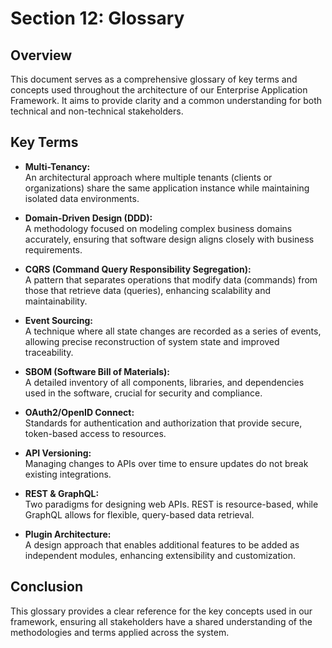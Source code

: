 # Section 12: Glossary

## Overview

This document serves as a comprehensive glossary of key terms and concepts used throughout the architecture of our Enterprise Application Framework. It aims to provide clarity and a common understanding for both technical and non-technical stakeholders.

## Key Terms

- **Multi-Tenancy:**  
  An architectural approach where multiple tenants (clients or organizations) share the same application instance while maintaining isolated data environments.
  
- **Domain-Driven Design (DDD):**  
  A methodology focused on modeling complex business domains accurately, ensuring that software design aligns closely with business requirements.
  
- **CQRS (Command Query Responsibility Segregation):**  
  A pattern that separates operations that modify data (commands) from those that retrieve data (queries), enhancing scalability and maintainability.
  
- **Event Sourcing:**  
  A technique where all state changes are recorded as a series of events, allowing precise reconstruction of system state and improved traceability.
  
- **SBOM (Software Bill of Materials):**  
  A detailed inventory of all components, libraries, and dependencies used in the software, crucial for security and compliance.
  
- **OAuth2/OpenID Connect:**  
  Standards for authentication and authorization that provide secure, token-based access to resources.
  
- **API Versioning:**  
  Managing changes to APIs over time to ensure updates do not break existing integrations.
  
- **REST & GraphQL:**  
  Two paradigms for designing web APIs. REST is resource-based, while GraphQL allows for flexible, query-based data retrieval.
  
- **Plugin Architecture:**  
  A design approach that enables additional features to be added as independent modules, enhancing extensibility and customization.

## Conclusion

This glossary provides a clear reference for the key concepts used in our framework, ensuring all stakeholders have a shared understanding of the methodologies and terms applied across the system.
